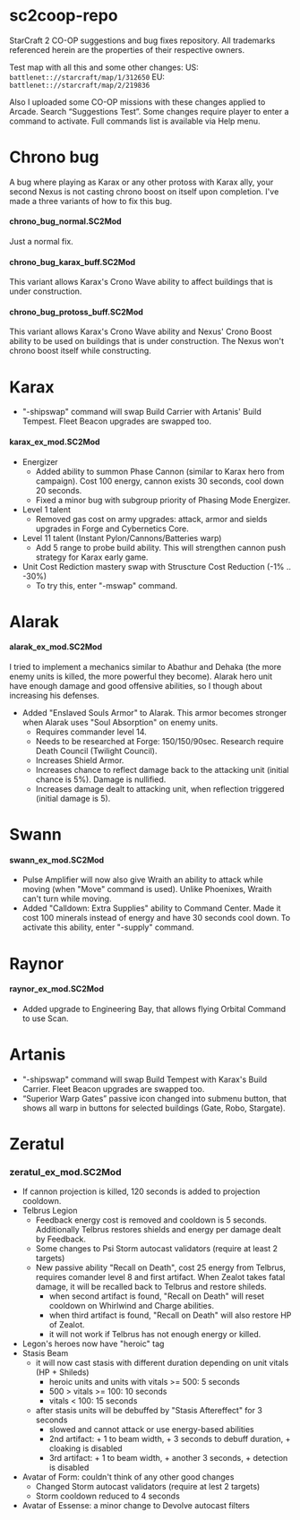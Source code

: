 # sc2coop-repo
StarCraft 2 CO-OP suggestions and bug fixes repository.
All trademarks referenced herein are the properties of their respective owners.

Test map with all this and some other changes:
US: `battlenet:://starcraft/map/1/312650`
EU: `battlenet:://starcraft/map/2/219836`

Also I uploaded some CO-OP missions with these changes applied to Arcade. Search “Suggestions Test”.
Some changes require player to enter a command to activate. Full commands list is available via Help menu.

# Chrono bug
A bug where playing as Karax or any other protoss with Karax ally, your second Nexus is not casting chrono boost on itself upon completion. I've made a three variants of how to fix this bug.

#### chrono_bug_normal.SC2Mod
Just a normal fix.

#### chrono_bug_karax_buff.SC2Mod
This variant allows Karax's Crono Wave ability to affect buildings that is under construction.

#### chrono_bug_protoss_buff.SC2Mod
This variant allows Karax's Crono Wave ability and Nexus' Crono Boost ability to be used on buildings that is under construction. The Nexus won't chrono boost itself while constructing.

# Karax
* "-shipswap" command will swap Build Carrier with Artanis' Build Tempest. Fleet Beacon upgrades are swapped too.
#### karax_ex_mod.SC2Mod
* Energizer
  * Added ability to summon Phase Cannon (similar to Karax hero from campaign). Cost 100 energy, cannon exists 30 seconds, cool down 20 seconds.
  * Fixed a minor bug with subgroup priority of Phasing Mode Energizer.
* Level 1 talent
  * Removed gas cost on army upgrades: attack, armor and sields upgrades in Forge and Cybernetics Core.
* Level 11 talent (Instant Pylon/Cannons/Batteries warp)
  * Add 5 range to probe build ability. This will strengthen cannon push strategy for Karax early game.
* Unit Cost Rediction mastery swap with Struscture Cost Reduction (-1% .. -30%)
  * To try this, enter "-mswap" command.

# Alarak
#### alarak_ex_mod.SC2Mod
I tried to implement a mechanics similar to Abathur and Dehaka (the more enemy units is killed, the more powerful they become). Alarak hero unit have enough damage and good offensive abilities, so I though about increasing his defenses.
* Added "Enslaved Souls Armor" to Alarak. This armor becomes stronger when Alarak uses "Soul Absorption" on enemy units.
  * Requires commander level 14.
  * Needs to be researched at Forge: 150/150/90sec. Research require Death Council (Twilight Council).
  * Increases Shield Armor.
  * Increases chance to reflect damage back to the attacking unit (initial chance is 5%). Damage is nullified.
  * Increases damage dealt to attacking unit, when reflection triggered (initial damage is 5).

# Swann
#### swann_ex_mod.SC2Mod
* Pulse Amplifier will now also give Wraith an ability to attack while moving (when "Move" command is used). Unlike Phoenixes, Wraith can't turn while moving.
* Added "Calldown: Extra Supplies" ability to Command Center. Made it cost 100 minerals instead of energy and have 30 seconds cool down. To activate this ability, enter "-supply" command.

# Raynor
#### raynor_ex_mod.SC2Mod
* Added upgrade to Engineering Bay, that allows flying Orbital Command to use Scan.

# Artanis
* "-shipswap" command will swap Build Tempest with Karax's Build Carrier. Fleet Beacon upgrades are swapped too.
* “Superior Warp Gates” passive icon changed into submenu button, that shows all warp in buttons for selected buildings (Gate, Robo, Stargate).

# Zeratul
### zeratul_ex_mod.SC2Mod
* If cannon projection is killed, 120 seconds is added to projection cooldown.
* Telbrus Legion
  * Feedback energy cost is removed and cooldown is 5 seconds. Additionally Telbrus restores shields and energy per damage dealt by Feedback.
  * Some changes to Psi Storm autocast validators (require at least 2 targets)
  * New passive ability "Recall on Death", cost 25 energy from Telbrus, requires comander level 8 and first artifact. When Zealot takes fatal damage, it will be recalled back to Telbrus and restore shileds.
    * when second artifact is found, "Recall on Death" will reset cooldown on Whirlwind and Charge abilities.
    * when third artifact is found, "Recall on Death" will also restore HP of Zealot.
    * it will not work if Telbrus has not enough energy or killed.
* Legon's heroes now have "heroic" tag
* Stasis Beam
  * it will now cast stasis with different duration depending on unit vitals (HP + Shileds)
    * heroic units and units with vitals >= 500: 5 seconds
    * 500 > vitals >= 100: 10 seconds
    * vitals < 100: 15 seconds
  * after stasis units will be debuffed by "Stasis Aftereffect" for 3 seconds
    * slowed and cannot attack or use energy-based abilities
    * 2nd artifact: + 1 to beam width, + 3 seconds to debuff duration, + cloaking is disabled
    * 3rd artifact: + 1 to beam width, + another 3 seconds, + detection is disabled
* Avatar of Form: couldn't think of any other good changes
  * Changed Storm autocast validators (require at lest 2 targets)
  * Storm cooldown reduced to 4 seconds
* Avatar of Essense: a minor change to Devolve autocast filters
